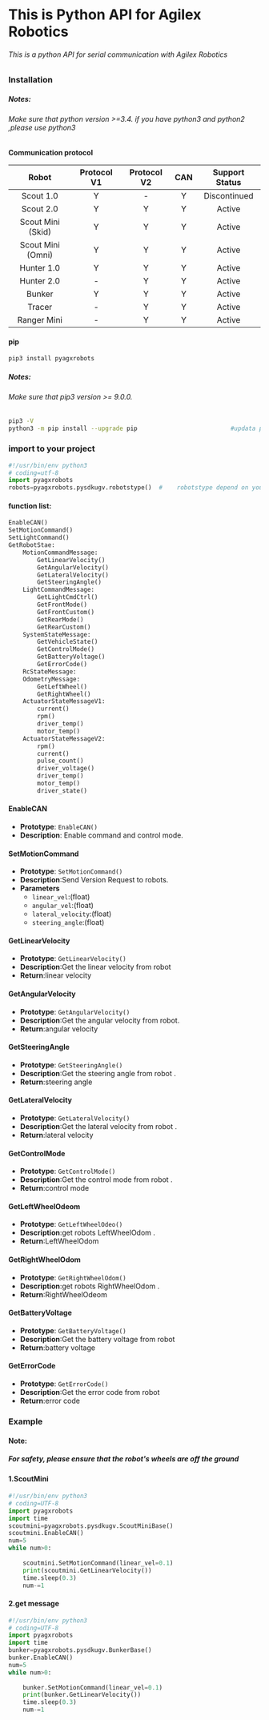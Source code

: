 # This is Python API for Agilex Robotics

###### This is a python API for serial communication with Agilex Robotics

### Installation

##### Notes:

###### Make sure that python version >=3.4. if you have python3 and python2 ,please use python3

**Communication protocol**

|       Robot       | Protocol V1 | Protocol V2 | CAN  | Support Status |
| :---------------: | :---------: | :---------: | :--: | :------------: |
|     Scout 1.0     |      Y      |      -      |  Y   |  Discontinued  |
|     Scout 2.0     |      Y      |      Y      |  Y   |     Active     |
| Scout Mini (Skid) |      Y      |      Y      |  Y   |     Active     |
| Scout Mini (Omni) |      Y      |      Y      |  Y   |     Active     |
|    Hunter 1.0     |      Y      |      Y      |  Y   |     Active     |
|    Hunter 2.0     |      -      |      Y      |  Y   |     Active     |
|      Bunker       |      Y      |      Y      |  Y   |     Active     |
|      Tracer       |      -      |      Y      |  Y   |     Active     |
|    Ranger Mini    |      -      |      Y      |  Y   |     Active     |



#### pip

````bash
pip3 install pyagxrobots
````

##### Notes:

###### Make sure that pip3 version >= 9.0.0. 

```bash
pip3 -V     																				 #cheak the pip3 version
python3 -m pip install --upgrade pip                          #updata pip3
```

### import to your project

```python
#!/usr/bin/env python3
# coding=utf-8
import pyagxrobots
robots=pyagxrobots.pysdkugv.robotstype()  #    robotstype depend on your robot
```

#### function list:

```python
EnableCAN()
SetMotionCommand()
SetLightCommand()
GetRobotStae:
    MotionCommandMessage:
        GetLinearVelocity()
        GetAngularVelocity()
        GetLateralVelocity()
        GetSteeringAngle()
    LightCommandMessage:
        GetLightCmdCtrl()
        GetFrontMode()
        GetFrontCustom()
        GetRearMode()
        GetRearCustom()
    SystemStateMessage:
        GetVehicleState()
        GetControlMode()
        GetBatteryVoltage()
        GetErrorCode()
    RcStateMessage:
    OdometryMessage:
        GetLeftWheel()
        GetRightWheel()
    ActuatorStateMessageV1:
		current()
        rpm()
        driver_temp()
        motor_temp()
    ActuatorStateMessageV2:
        rpm()
        current()
        pulse_count()
        driver_voltage()
        driver_temp()
        motor_temp()
        driver_state()
```

#### EnableCAN

- **Prototype**: `EnableCAN()`
- **Description**: Enable command and control mode.

#### SetMotionCommand

- **Prototype**: `SetMotionCommand()`
- **Description**:Send Version Request to robots.
- **Parameters**
  - `linear_vel`:(float) 
  - `angular_vel`:(float)
  - `lateral_velocity`:(float)
  - `steering_angle`:(float)

#### GetLinearVelocity

- **Prototype**: `GetLinearVelocity()`
- **Description**:Get the linear velocity from robot
- **Return**:linear velocity

#### GetAngularVelocity

- **Prototype**: `GetAngularVelocity()`
- **Description**:Get the angular velocity from robot.
- **Return**:angular velocity

#### GetSteeringAngle

- **Prototype**: `GetSteeringAngle()`
- **Description**:Get the steering angle from robot .
- **Return**:steering angle

#### GetLateralVelocity

- **Prototype**: `GetLateralVelocity()`
- **Description**:Get the lateral velocity from robot .
- **Return**:lateral velocity

#### GetControlMode

- **Prototype**: `GetControlMode()`
- **Description**:Get the control mode from robot .
- **Return**:control mode

#### GetLeftWheelOdeom

- **Prototype**: `GetLeftWheelOdeo()`
- **Description**:get robots LeftWheelOdom .
- **Return**:LeftWheelOdom

#### GetRightWheelOdom

- **Prototype**: `GetRightWheelOdom()`
- **Description**:get robots RightWheelOdom .
- **Return**:RightWheelOdeom

#### GetBatteryVoltage

- **Prototype**: `GetBatteryVoltage()`
- **Description**:Get the battery voltage from robot
- **Return**:battery voltage

#### GetErrorCode

- **Prototype**: `GetErrorCode()`
- **Description**:Get the error code from robot
- **Return**:error code

### Example

#### Note:

##### For safety, please ensure that the robot's wheels are off the ground

#### 1.ScoutMini

```python
#!/usr/bin/env python3
# coding=UTF-8
import pyagxrobots
import time
scoutmini=pyagxrobots.pysdkugv.ScoutMiniBase()
scoutmini.EnableCAN()
num=5
while num>0:
    
    scoutmini.SetMotionCommand(linear_vel=0.1)
    print(scoutmini.GetLinearVelocity())
    time.sleep(0.3)
    num-=1
```

#### 2.get  message

```python
#!/usr/bin/env python3
# coding=UTF-8
import pyagxrobots
import time
bunker=pyagxrobots.pysdkugv.BunkerBase()
bunker.EnableCAN()
num=5
while num>0:
    
    bunker.SetMotionCommand(linear_vel=0.1)
    print(bunker.GetLinearVelocity())
    time.sleep(0.3)
    num-=1
```

